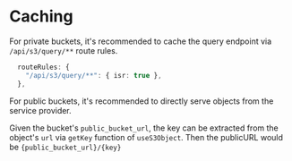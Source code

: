 # Caching

For private buckets, it's recommended to cache the query endpoint via `/api/s3/query/**` route rules.

```ts [nuxt.config.ts]
  routeRules: {
    "/api/s3/query/**": { isr: true },
  },
```

For public buckets, it's recommended to directly serve objects from the service provider.

Given the bucket's `public_bucket_url`, the key can be extracted from the object's `url` via `getKey` function of `useS3Object`. Then the publicURL would be `{public_bucket_url}/{key}`
